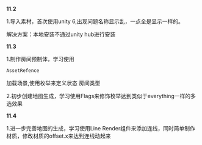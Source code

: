 **11.2**

1.导入素材，首次使用unity 6,出现问题名称显示乱，一点全是显示一样的。

解决方案：本地安装不通过unity hub进行安装

**11.3**

1.制作房间预制体，学习使用

```c#
AssetRefence
```

加载场景,使用枚举来定义状态 房间类型

2.初步创建地图生成，学习使用Flags来修饰枚举达到类似于everything一样的多选效果



**11.4**

1.进一步完善地图的生成，学习使用Line Render组件来添加连线，同时简单制作材质，修改材质的offset.x来达到连线动起来

